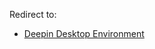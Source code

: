 Redirect to:

*   [Deepin Desktop Environment](/index.php?title=Deepin_Desktop_Environment&redirect=no "Deepin Desktop Environment")